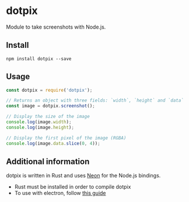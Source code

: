 # dotpix

Module to take screenshots with Node.js.

## Install

```
npm install dotpix --save
```

## Usage

```js
const dotpix = require('dotpix');

// Returns an object with three fields: `width`, `height` and `data`
const image = dotpix.screenshot();

// Display the size of the image
console.log(image.width);
console.log(image.height);

// Display the first pixel of the image (RGBA)
console.log(image.data.slice(0, 4));
```

## Additional information

dotpix is written in Rust and uses [Neon](https://github.com/neon-bindings/neon) for the Node.js bindings.

- Rust must be installed in order to compile dotpix
- To use with electron, follow [this guide](https://neon-bindings.com/docs/electron-apps)
